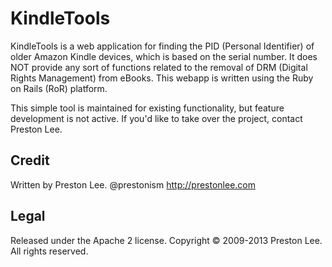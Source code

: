 KindleTools
====

KindleTools is a web application for finding the PID (Personal Identifier) of older Amazon Kindle devices, which is based on the serial number. It does NOT provide any sort of functions related to the removal of DRM (Digital Rights Management) from eBooks. This webapp is written using the Ruby on Rails (RoR) platform.

This simple tool is maintained for existing functionality, but feature development is not active. If you'd like to take over the project, contact Preston Lee.


Credit
----
Written by Preston Lee. @prestonism http://prestonlee.com

Legal
----
Released under the Apache 2 license. Copyright © 2009-2013 Preston Lee. All rights reserved.
